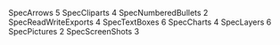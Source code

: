 SpecArrows 5
SpecCliparts 4
SpecNumberedBullets 2
SpecReadWriteExports 4
SpecTextBoxes  6
SpecCharts 4
SpecLayers 6
SpecPictures  2
SpecScreenShots 3

